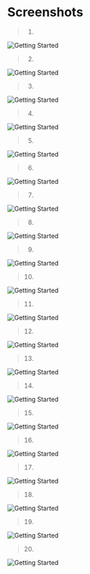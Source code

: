 # Screenshots #
>1. 
![Getting Started](./Screenshots/1.png)
>2. 
![Getting Started](./Screenshots/2.png)
>3. 
![Getting Started](./Screenshots/3.png)
>4. 
![Getting Started](./Screenshots/4.png)
>5. 
![Getting Started](./Screenshots/5.png)
>6. 
![Getting Started](./Screenshots/6.png)
>7. 
![Getting Started](./Screenshots/7.png)
>8. 
![Getting Started](./Screenshots/8.png)
>9. 
![Getting Started](./Screenshots/9.png)
>10. 
![Getting Started](./Screenshots/10.png)
>11. 
![Getting Started](./Screenshots/11.png)
>12. 
![Getting Started](./Screenshots/12.png)
>13. 
![Getting Started](./Screenshots/13.png)
>14. 
![Getting Started](./Screenshots/14.png)
>15. 
![Getting Started](./Screenshots/15.png)
>16. 
![Getting Started](./Screenshots/16.png)
>17. 
![Getting Started](./Screenshots/17.png)
>18. 
![Getting Started](./Screenshots/18.png)
>19. 
![Getting Started](./Screenshots/19.png)
>20. 
![Getting Started](./Screenshots/20.png)

